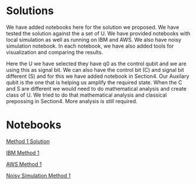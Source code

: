 # Solutions

We have added notebooks here for the solution we proposed. We have tested the solution against the a set of U. We have provided notebooks with local simulation as well as running on IBM and AWS. We also have noisy simulation notebook. In each notebook, we have also added tools for visualization and comparing the results.

Here the U we have selected they have q0 as the control qubit and we are using this as signal bit.
We can also have the control bit (C) and signal bit different (S) and for this we have added notebook in Section4. Our Auxilary qubit is the one that is helping us amplify the required state. When the C and S are different we would need to do mathematical analysis and create class of U. We tried to do that mathematical analysis and classical prepossing in Section4. More analysis is still required.


# Notebooks
[Method 1 Solution](Quantum_Evolution_with_Measurement_and_Reset_Method.ipynb)

[IBM Method 1](Quantum_Evolution_with_Measurement_and_Reset_Multi_Qubit_Method_1_.ipynb)

[AWS Method 1](QunatumEvolution_AWS.ipynb)

[Noisy Simulation Method 1](Quantum_Evolution_with_Measurement_and_Reset_.ipynb)

